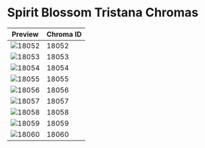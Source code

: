 # Spirit Blossom Tristana Chromas

| Preview | Chroma ID |
|---------|-----------|
| ![18052](https://raw.communitydragon.org/latest/plugins/rcp-be-lol-game-data/global/default/v1/champion-chroma-images/18/18052.png) | 18052 |
| ![18053](https://raw.communitydragon.org/latest/plugins/rcp-be-lol-game-data/global/default/v1/champion-chroma-images/18/18053.png) | 18053 |
| ![18054](https://raw.communitydragon.org/latest/plugins/rcp-be-lol-game-data/global/default/v1/champion-chroma-images/18/18054.png) | 18054 |
| ![18055](https://raw.communitydragon.org/latest/plugins/rcp-be-lol-game-data/global/default/v1/champion-chroma-images/18/18055.png) | 18055 |
| ![18056](https://raw.communitydragon.org/latest/plugins/rcp-be-lol-game-data/global/default/v1/champion-chroma-images/18/18056.png) | 18056 |
| ![18057](https://raw.communitydragon.org/latest/plugins/rcp-be-lol-game-data/global/default/v1/champion-chroma-images/18/18057.png) | 18057 |
| ![18058](https://raw.communitydragon.org/latest/plugins/rcp-be-lol-game-data/global/default/v1/champion-chroma-images/18/18058.png) | 18058 |
| ![18059](https://raw.communitydragon.org/latest/plugins/rcp-be-lol-game-data/global/default/v1/champion-chroma-images/18/18059.png) | 18059 |
| ![18060](https://raw.communitydragon.org/latest/plugins/rcp-be-lol-game-data/global/default/v1/champion-chroma-images/18/18060.png) | 18060 |